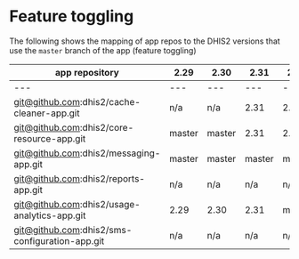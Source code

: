 # Feature toggling

The following shows the mapping of app repos to the DHIS2 versions that use the `master` branch of the app (feature toggling)

|app repository|2.29|2.30|2.31|2.32|2.33|2.34|2.35|
|---|---|---|---|---|---|---|--|
|---|---|---|---|---|---|---|---|
|git@github.com:dhis2/cache-cleaner-app.git|n/a|n/a|2.31|2.32|2.33|2.34|master|
|git@github.com:dhis2/core-resource-app.git|master|master|2.31|2.32|master|DELETED|DELETED|
|git@github.com:dhis2/messaging-app.git|master|master|master|master|master|master|master|
|git@github.com:dhis2/reports-app.git|n/a|n/a|n/a|n/a|master|master|master|
|git@github.com:dhis2/usage-analytics-app.git|2.29|2.30|2.31|master|2.33|master|master|
|git@github.com:dhis2/sms-configuration-app.git|n/a|n/a|n/a|n/a|n/a|n/a|master|
